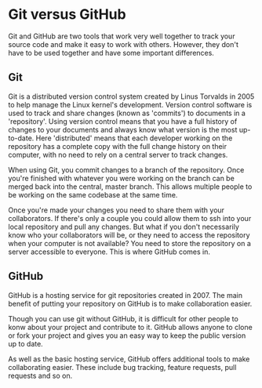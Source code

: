 Git versus GitHub
=================

Git and GitHub are two tools that work very well together to track your source code and make it easy to work with others. However, they don't have to be used together and have some important differences.

## Git

Git is a distributed version control system created by Linus Torvalds in 2005 to help manage the Linux kernel's development. Version control software is used to track and share changes (known as 'commits') to documents in a 'repository'. Using version control means that you have a full history of changes to your documents and always know what version is the most up-to-date. Here 'distributed' means that each developer working on the repository has a complete copy with the full change history on their computer, with no need to rely on a central server to track changes.

When using Git, you commit changes to a branch of the repository. Once you're finished with whatever you were working on the branch can be merged back into the central, master branch. This allows multiple people to be working on the same codebase at the same time.

Once you're made your changes you need to share them with your collaborators. If there's only a couple you could allow them to ssh into your local repository and pull any changes. But what if you don't necessarily know who your collaborators will be, or they need to access the repository when your computer is not available? You need to store the repository on a server accessible to everyone. This is where GitHub comes in.


## GitHub

GitHub is a hosting service for git repositories created in 2007. The main benefit of putting your repository on GitHub is to make collaboration easier.

Though you can use git without GitHub, it is difficult for other people to konw about your project and contribute to it. GitHub allows anyone to clone or fork your project and gives you an easy way to keep the public version up to date.

As well as the basic hosting service, GitHub offers additional tools to make collaborating easier. These include bug tracking, feature requests, pull requests and so on.
